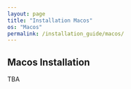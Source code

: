 ```yaml
---
layout: page
title: "Installation Macos"
os: "Macos"
permalink: /installation_guide/macos/
---
```

## Macos Installation
TBA